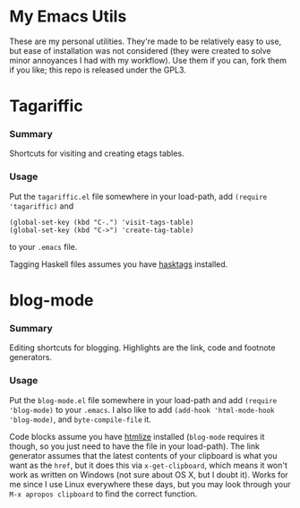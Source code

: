 My Emacs Utils
==============

These are my personal utilities. They're made to be relatively easy to use, but ease of installation was not considered (they were created to solve minor annoyances I had with my workflow). Use them if you can, fork them if you like; this repo is released under the GPL3.

# Tagariffic

### Summary

Shortcuts for visiting and creating etags tables.

### Usage 

Put the `tagariffic.el` file somewhere in your load-path, add `(require 'tagariffic)` and 

    (global-set-key (kbd "C-.") 'visit-tags-table)
    (global-set-key (kbd "C->") 'create-tag-table)
    
to your `.emacs` file. 

Tagging Haskell files assumes you have [hasktags](http://hackage.haskell.org/package/hasktags) installed.

# blog-mode

### Summary

Editing shortcuts for blogging. Highlights are the link, code and footnote generators.

### Usage

Put the `blog-mode.el` file somewhere in your load-path and add `(require 'blog-mode)` to your `.emacs`. I also like to add `(add-hook 'html-mode-hook 'blog-mode)`, and `byte-compile-file` it.

Code blocks assume you have [htmlize](http://www.emacswiki.org/emacs/Htmlize) installed (`blog-mode` requires it though, so you just need to have the file in your load-path). The link generator assumes that the latest contents of your clipboard is what you want as the `href`, but it does this via `x-get-clipboard`, which means it won't work as written on Windows (not sure about OS X, but I doubt it). Works for me since I use Linux everywhere these days, but you may look through your `M-x apropos clipboard` to find the correct function.
